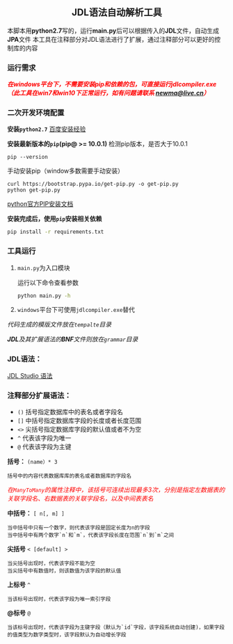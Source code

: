 ## <center>JDL语法自动解析工具</center>

本脚本用**python2.7**写的，运行**main.py**后可以根据传入的**JDL**文件，自动生成**JPA**文件
本工具在注释部分对JDL语法进行了扩展，通过注释部分可以更好的控制库的内容

### 运行需求

_**<font color='red'> 在windows平台下，不需要安装pip和依赖的包，可直接运行jdlcompiler.exe（此工具在win7和win10下正常运行，如有问题请联系 <newma@live.cn>）</font>**_

### 二次开发环境配置

**安装`python2.7`**
[百度安装经验](https://jingyan.baidu.com/article/c910274be14d64cd361d2dd8.html)

**安装最新版本的`pip`(pip@ >= 10.0.1)**
检测pip版本，是否大于10.0.1
```
pip --version
```
手动安装pip（window多数需要手动安装）
```
curl https://bootstrap.pypa.io/get-pip.py -o get-pip.py
python get-pip.py
```
[python官方PIP安装文档](https://pip.pypa.io/en/stable/installing/)

**安装完成后，使用`pip`安装相关依赖**
```bash
pip install -r requirements.txt
```

### 工具运行

1. `main.py`为入口模块

    运行以下命令查看参数
    ```bash
    python main.py -h 
    ```

2. `windows`平台下可使用`jdlcompiler.exe`替代

_代码生成的模版文件放在`tempalte`目录_

_**JDL**及其扩展语法的**BNF**文件则放在`grammar`目录_

### JDL语法：
[JDL Studio 语法](https://start.jhipster.tech/jdl-studio/)

### 注释部分扩展语法：
+ `()` 括号指定数据库中的表名或者字段名
+ `[]` 中括号指定数据库字段的长度或者长度范围
+ `<>` 尖括号指定数据库字段的默认值或者不为空
+ `^`  代表该字段为唯一
+ `@`  代表该字段为主键

**括号：** `(name）* 3`

    括号中的内容代表数据库库的表名或者数据库的字段名
<font color='red'>*在`ManyToMany`的属性注释中，该括号可连续出现最多3次，分别是指定左数据表的关联字段名、右数据表的关联字段名，以及中间表表名*</font>

**中括号：** `[ n[, m] ]`

    当中括号中只有一个数字，则代表该字段是固定长度为n的字段
    当中括号中有两个数字`n`和`m`，代表该字段长度在范围`n`到`m`之间

**尖括号** `< [default] >` 

    当尖括号出现时，代表该字段不能为空
    当尖括号中有数值时，则该数值为该字段的默认值

**上标号** `^`

    当该标号出现时，代表该字段为唯一索引字段

**@标号** `@`

    当该标号出现时，代表该字段为主键字段（默认为`id`字段，该字段系统自动创建)，如果字段的值类型为数字类型时，该字段默认为自动增长字段 
